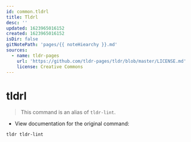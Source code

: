 ```yaml
---
id: common.tldrl
title: Tldrl
desc: ''
updated: 1623965016152
created: 1623965016152
isDir: false
gitNotePath: 'pages/{{ noteHiearchy }}.md'
sources:
  - name: tldr-pages
    url: 'https://github.com/tldr-pages/tldr/blob/master/LICENSE.md'
    license: Creative Commons
---
```

# tldrl

> This command is an alias of `tldr-lint`.

- View documentation for the original command:

`tldr tldr-lint`

